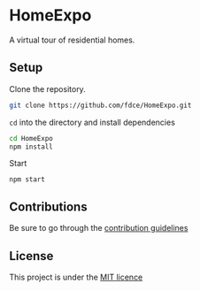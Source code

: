 
# HomeExpo
A virtual tour of residential homes.

## Setup
Clone the repository.

```bash
git clone https://github.com/fdce/HomeExpo.git

```
`cd` into the directory and install dependencies

```bash
cd HomeExpo
npm install
```
Start
```
npm start
```

## Contributions
Be sure to go through the [contribution guidelines](CONTRIBUTIONS.md)

## License
This project is under the [MIT licence](LICENSE)